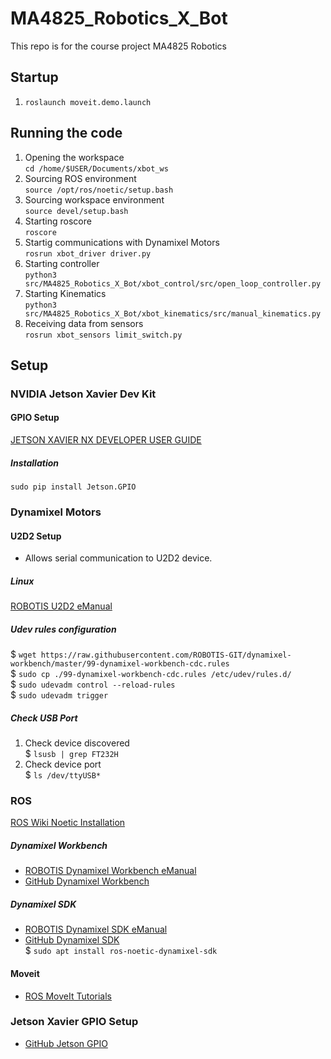# MA4825_Robotics_X_Bot
This repo is for the course project MA4825 Robotics
## Startup
1. ```roslaunch moveit.demo.launch```
## Running the code
1. Opening the workspace  
`cd /home/$USER/Documents/xbot_ws`
3. Sourcing ROS environment  
`source /opt/ros/noetic/setup.bash`
5. Sourcing workspace environment  
`source devel/setup.bash`
7. Starting roscore  
`roscore`
9. Startig communications with Dynamixel Motors  
`rosrun xbot_driver driver.py`
11. Starting controller  
`python3 src/MA4825_Robotics_X_Bot/xbot_control/src/open_loop_controller.py`
13. Starting Kinematics  
`python3 src/MA4825_Robotics_X_Bot/xbot_kinematics/src/manual_kinematics.py`
15. Receiving data from sensors  
`rosrun xbot_sensors limit_switch.py`

## Setup
### NVIDIA Jetson Xavier Dev Kit
#### GPIO Setup
[JETSON XAVIER NX DEVELOPER USER GUIDE](https://developer.download.nvidia.com/assets/embedded/secure/jetson/Xavier%20NX/Jetson_Xavier_NX_Developer_Kit_User_Guide.pdf?d37pwh1FXwVQGgBHs5bdTTzLxJcKNdnP58PVVUkszH-OpMg5bhL1fHhMKovpBBUnjWhk27ThlrJzPGtwH-csR4IUpyZ7992O9uV5qbPU4Vv2duIpsFw3flSfqbg_eEFT_RfcVIE6L8WGxAOqJubo-9HeM9l8WOg1WuiX6uQp8ycUCu8sdrfxi6hSYdbpCKtjD4gJ7ZiS&t=eyJscyI6ImdzZW8iLCJsc2QiOiJodHRwczovL3d3dy5nb29nbGUuY29tLyJ9)
##### Installation 
```sudo pip install Jetson.GPIO```


### Dynamixel Motors
#### U2D2 Setup
- Allows serial communication to U2D2 device. 
##### Linux
[ROBOTIS U2D2 eManual](https://emanual.robotis.com/docs/en/software/dynamixel/dynamixel_sdk/device_setup/#controller)
##### Udev rules configuration
\$ `wget https://raw.githubusercontent.com/ROBOTIS-GIT/dynamixel-workbench/master/99-dynamixel-workbench-cdc.rules`  
\$ `sudo cp ./99-dynamixel-workbench-cdc.rules /etc/udev/rules.d/`  
\$ `sudo udevadm control --reload-rules`  
\$ `sudo udevadm trigger`
##### Check USB Port
1. Check device discovered  
\$ `lsusb | grep FT232H`
2. Check device port  
\$ `ls /dev/ttyUSB*`
### ROS
[ROS Wiki Noetic Installation](http://wiki.ros.org/noetic/Installation/Ubuntu)
##### Dynamixel Workbench
- [ROBOTIS Dynamixel Workbench eManual](https://emanual.robotis.com/docs/en/software/dynamixel/dynamixel_workbench/)
- [GitHub Dynamixel Workbench](https://github.com/ROBOTIS-GIT/dynamixel-workbench.git)    
##### Dynamixel SDK
- [ROBOTIS Dynamixel SDK eManual](https://emanual.robotis.com/docs/en/software/dynamixel/dynamixel_sdk/)
- [GitHub Dynamixel SDK](https://github.com/ROBOTIS-GIT/DynamixelSDK.git)  
\$ `sudo apt install ros-noetic-dynamixel-sdk`
#### Moveit
- [ROS MoveIt Tutorials](https://ros-planning.github.io/moveit_tutorials/)
### Jetson Xavier GPIO Setup
- [GitHub Jetson GPIO](https://github.com/NVIDIA/jetson-gpio.git)

